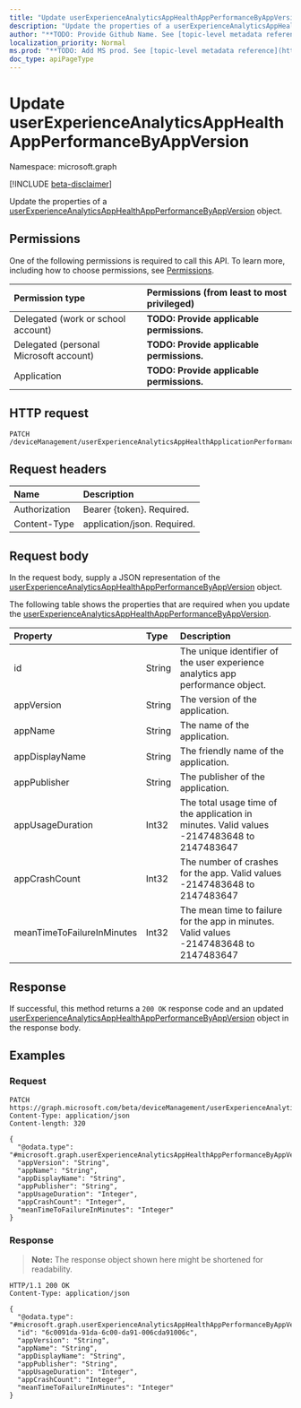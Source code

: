 ```yaml
---
title: "Update userExperienceAnalyticsAppHealthAppPerformanceByAppVersion"
description: "Update the properties of a userExperienceAnalyticsAppHealthAppPerformanceByAppVersion object."
author: "**TODO: Provide Github Name. See [topic-level metadata reference](https://msgo.azurewebsites.net/add/document/guidelines/metadata.html#topic-level-metadata)**"
localization_priority: Normal
ms.prod: "**TODO: Add MS prod. See [topic-level metadata reference](https://msgo.azurewebsites.net/add/document/guidelines/metadata.html#topic-level-metadata)**"
doc_type: apiPageType
---
```


# Update userExperienceAnalyticsAppHealthAppPerformanceByAppVersion
Namespace: microsoft.graph

[!INCLUDE [beta-disclaimer](../../includes/beta-disclaimer.md)]

Update the properties of a [userExperienceAnalyticsAppHealthAppPerformanceByAppVersion](../resources/userexperienceanalyticsapphealthappperformancebyappversion.md) object.

## Permissions
One of the following permissions is required to call this API. To learn more, including how to choose permissions, see [Permissions](/graph/permissions-reference).

|Permission type|Permissions (from least to most privileged)|
|:---|:---|
|Delegated (work or school account)|**TODO: Provide applicable permissions.**|
|Delegated (personal Microsoft account)|**TODO: Provide applicable permissions.**|
|Application|**TODO: Provide applicable permissions.**|

## HTTP request

<!-- {
  "blockType": "ignored"
}
-->
``` http
PATCH /deviceManagement/userExperienceAnalyticsAppHealthApplicationPerformanceByAppVersion/{userExperienceAnalyticsAppHealthAppPerformanceByAppVersionId}
```

## Request headers
|Name|Description|
|:---|:---|
|Authorization|Bearer {token}. Required.|
|Content-Type|application/json. Required.|

## Request body
In the request body, supply a JSON representation of the [userExperienceAnalyticsAppHealthAppPerformanceByAppVersion](../resources/userexperienceanalyticsapphealthappperformancebyappversion.md) object.

The following table shows the properties that are required when you update the [userExperienceAnalyticsAppHealthAppPerformanceByAppVersion](../resources/userexperienceanalyticsapphealthappperformancebyappversion.md).

|Property|Type|Description|
|:---|:---|:---|
|id|String|The unique identifier of the user experience analytics app performance object.|
|appVersion|String|The version of the application.|
|appName|String|The name of the application.|
|appDisplayName|String|The friendly name of the application.|
|appPublisher|String|The publisher of the application.|
|appUsageDuration|Int32|The total usage time of the application in minutes. Valid values -2147483648 to 2147483647|
|appCrashCount|Int32|The number of crashes for the app. Valid values -2147483648 to 2147483647|
|meanTimeToFailureInMinutes|Int32|The mean time to failure for the app in minutes. Valid values -2147483648 to 2147483647|



## Response

If successful, this method returns a `200 OK` response code and an updated [userExperienceAnalyticsAppHealthAppPerformanceByAppVersion](../resources/userexperienceanalyticsapphealthappperformancebyappversion.md) object in the response body.

## Examples

### Request
<!-- {
  "blockType": "request",
  "name": "update_userexperienceanalyticsapphealthappperformancebyappversion"
}
-->
``` http
PATCH https://graph.microsoft.com/beta/deviceManagement/userExperienceAnalyticsAppHealthApplicationPerformanceByAppVersion/{userExperienceAnalyticsAppHealthAppPerformanceByAppVersionId}
Content-Type: application/json
Content-length: 320

{
  "@odata.type": "#microsoft.graph.userExperienceAnalyticsAppHealthAppPerformanceByAppVersion",
  "appVersion": "String",
  "appName": "String",
  "appDisplayName": "String",
  "appPublisher": "String",
  "appUsageDuration": "Integer",
  "appCrashCount": "Integer",
  "meanTimeToFailureInMinutes": "Integer"
}
```


### Response
>**Note:** The response object shown here might be shortened for readability.
<!-- {
  "blockType": "response",
  "truncated": true
}
-->
``` http
HTTP/1.1 200 OK
Content-Type: application/json

{
  "@odata.type": "#microsoft.graph.userExperienceAnalyticsAppHealthAppPerformanceByAppVersion",
  "id": "6c0091da-91da-6c00-da91-006cda91006c",
  "appVersion": "String",
  "appName": "String",
  "appDisplayName": "String",
  "appPublisher": "String",
  "appUsageDuration": "Integer",
  "appCrashCount": "Integer",
  "meanTimeToFailureInMinutes": "Integer"
}
```

